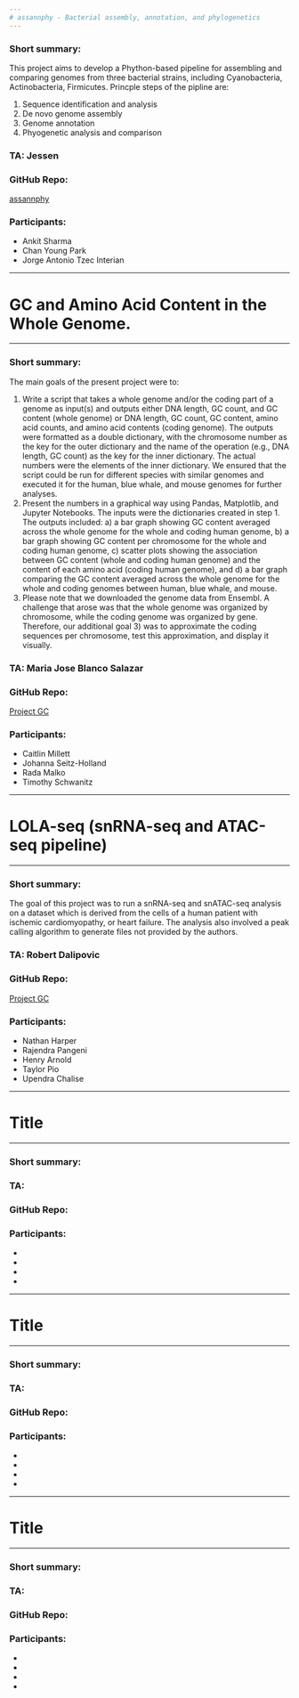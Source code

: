 ```yaml
---
# assannphy - Bacterial assembly, annotation, and phylogenetics
---
```


### Short summary: 
This project aims to develop a Phython-based pipeline for assembling and comparing genomes from three bacterial strains, including Cyanobacteria, Actinobacteria, Firmicutes. Princple steps of the pipline are:

1.  Sequence identification and analysis
2. De novo genome assembly
3. Genome annotation
5. Phyogenetic analysis and comparison

### TA: Jessen

### GitHub Repo: 
[assannphy](https://github.com/bredeson/assannphy)

### Participants:   
 - Ankit Sharma
 - Chan Young Park
 - Jorge Antonio Tzec Interian

---
# GC and Amino Acid Content in the Whole Genome.
---

### Short summary: 
The main goals of the present project were to:
1. Write a script that takes a whole genome and/or the coding part of a genome as input(s) and outputs either DNA length, GC count, and GC content (whole genome) or DNA length, GC count, GC content, amino acid counts, and amino acid contents (coding genome). The outputs were formatted as a double dictionary, with the chromosome number as the key for the outer dictionary and the name of the operation (e.g., DNA length, GC count) as the key for the inner dictionary. The actual numbers were the elements of the inner dictionary. We ensured that the script could be run for different species with similar genomes and executed it for the human, blue whale, and mouse genomes for further analyses.
2. Present the numbers in a graphical way using Pandas, Matplotlib, and Jupyter Notebooks. The inputs were the dictionaries created in step 1. The outputs included: a) a bar graph showing GC content averaged across the whole genome for the whole and coding human genome, b) a bar graph showing GC content per chromosome for the whole and coding human genome, c) scatter plots showing the association between GC content (whole and coding human genome) and the content of each amino acid (coding human genome), and d) a bar graph comparing the GC content averaged across the whole genome for the whole and coding genomes between human, blue whale, and mouse.
3. Please note that we downloaded the genome data from Ensembl. A challenge that arose was that the whole genome was organized by chromosome, while the coding genome was organized by gene. Therefore, our additional goal 3) was to approximate the coding sequences per chromosome, test this approximation, and display it visually.

### TA: Maria Jose Blanco Salazar

### GitHub Repo: 
[Project GC](https://github.com/millce-cm/pfb2024_group_project_GC)

### Participants:   
 - Caitlin Millett 
 - Johanna Seitz-Holland
 - Rada Malko
 - Timothy Schwanitz


---
# LOLA-seq (snRNA-seq and ATAC-seq pipeline)
---

### Short summary: 
The goal of this project was to run a snRNA-seq and snATAC-seq analysis on a dataset which is derived from the cells of a human patient with ischemic cardiomyopathy, or heart failure. The analysis also involved a peak calling algorithm to generate files not provided by the authors. 

### TA: Robert Dalipovic

### GitHub Repo: 
[Project GC](https://github.com/rdalipo1/PFB-LOLA-seq)

### Participants:   
 - Nathan Harper
 - Rajendra Pangeni
 - Henry Arnold
 - Taylor Pio
 - Upendra Chalise


---
# Title
---

### Short summary: 

### TA: 

### GitHub Repo: 

### Participants:   
 - 
 - 
 - 
 - 


---
# Title
---

### Short summary: 

### TA: 

### GitHub Repo: 

### Participants:   
 - 
 - 
 - 
 - 


---
# Title
---

### Short summary: 

### TA: 

### GitHub Repo: 

### Participants:   
 - 
 - 
 - 
 - 


